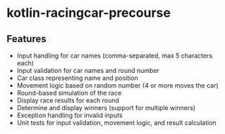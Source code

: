 # kotlin-racingcar-precourse
## Features

-  Input handling for car names (comma-separated, max 5 characters each)
-  Input validation for car names and round number
-  Car class representing name and position
-  Movement logic based on random number (4 or more moves the car)
-  Round-based simulation of the race
-  Display race results for each round
-  Determine and display winners (support for multiple winners)
-  Exception handling for invalid inputs
-  Unit tests for input validation, movement logic, and result calculation

